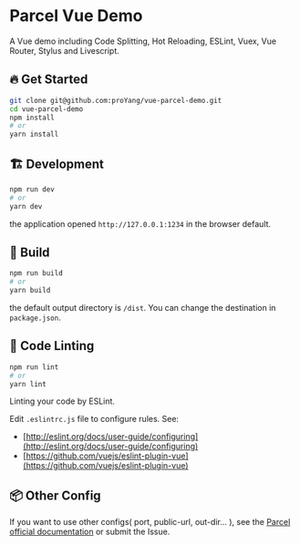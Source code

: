 # Parcel Vue Demo    

A Vue demo including Code Splitting, Hot Reloading, ESLint, Vuex, Vue Router, Stylus and Livescript.

## :fire: Get Started

```bash
git clone git@github.com:proYang/vue-parcel-demo.git
cd vue-parcel-demo
npm install
# or
yarn install
```

## :building_construction: Development

```bash
npm run dev
# or
yarn dev
```
the application opened `http://127.0.0.1:1234` in the browser default.

## :rocket: Build

```bash
npm run build
# or
yarn build
```
the default output directory is `/dist`. You can change the destination in `package.json`.

## :bento: Code Linting

```bash
npm run lint
# or
yarn lint
```
Linting your code by ESLint.    

Edit `.eslintrc.js` file to configure rules.
See: 
- [http://eslint.org/docs/user-guide/configuring](http://eslint.org/docs/user-guide/configuring)    
- [https://github.com/vuejs/eslint-plugin-vue](https://github.com/vuejs/eslint-plugin-vue) 

## :package: Other Config
If you want to use other configs( port, public-url, out-dir... ), see the [Parcel official documentation](https://parceljs.org/) or submit the Issue.
